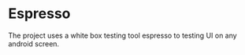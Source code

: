 # Espresso
The project uses a white box testing tool espresso to testing UI on any android screen. 
